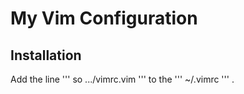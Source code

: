 # My Vim Configuration

## Installation
Add the line 
'''
so .../vimrc.vim
''' 
to the 
'''
~/.vimrc
'''
.
